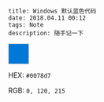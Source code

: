 ```
title: Windows 默认蓝色代码
date: 2018.04.11 00:12
tags: Note
description: 随手记一下
```

<img style="width:3em;height:3em;background:#0078d7;">

HEX: `#0078d7`

RGB: `0, 120, 215`
